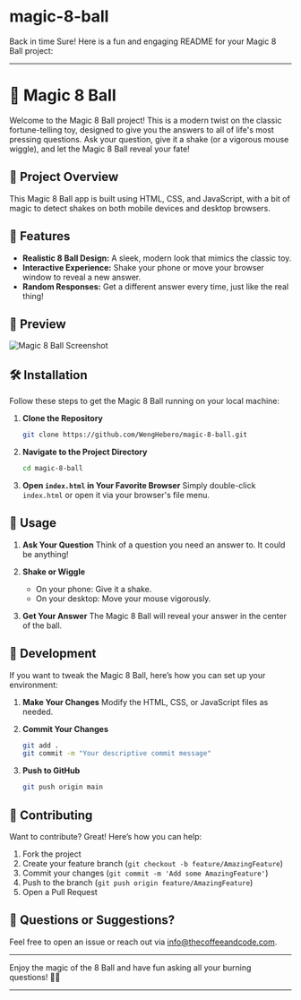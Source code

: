 # magic-8-ball
Back in time
Sure! Here is a fun and engaging README for your Magic 8 Ball project:

---

# 🎱 Magic 8 Ball

Welcome to the Magic 8 Ball project! This is a modern twist on the classic fortune-telling toy, designed to give you the answers to all of life's most pressing questions. Ask your question, give it a shake (or a vigorous mouse wiggle), and let the Magic 8 Ball reveal your fate!

## 🚀 Project Overview

This Magic 8 Ball app is built using HTML, CSS, and JavaScript, with a bit of magic to detect shakes on both mobile devices and desktop browsers. 

## 🌟 Features

- **Realistic 8 Ball Design:** A sleek, modern look that mimics the classic toy.
- **Interactive Experience:** Shake your phone or move your browser window to reveal a new answer.
- **Random Responses:** Get a different answer every time, just like the real thing!

## 📸 Preview

![Magic 8 Ball Screenshot](path/to/screenshot.png)

## 🛠️ Installation

Follow these steps to get the Magic 8 Ball running on your local machine:

1. **Clone the Repository**
   ```bash
   git clone https://github.com/WengHebero/magic-8-ball.git
   ```

2. **Navigate to the Project Directory**
   ```bash
   cd magic-8-ball
   ```

3. **Open `index.html` in Your Favorite Browser**
   Simply double-click `index.html` or open it via your browser's file menu.

## 📖 Usage

1. **Ask Your Question**
   Think of a question you need an answer to. It could be anything!

2. **Shake or Wiggle**
   - On your phone: Give it a shake.
   - On your desktop: Move your mouse vigorously.

3. **Get Your Answer**
   The Magic 8 Ball will reveal your answer in the center of the ball. 

## 🔧 Development

If you want to tweak the Magic 8 Ball, here’s how you can set up your environment:

1. **Make Your Changes**
   Modify the HTML, CSS, or JavaScript files as needed.

2. **Commit Your Changes**
   ```bash
   git add .
   git commit -m "Your descriptive commit message"
   ```

3. **Push to GitHub**
   ```bash
   git push origin main
   ```

## 🙌 Contributing

Want to contribute? Great! Here’s how you can help:

1. Fork the project
2. Create your feature branch (`git checkout -b feature/AmazingFeature`)
3. Commit your changes (`git commit -m 'Add some AmazingFeature'`)
4. Push to the branch (`git push origin feature/AmazingFeature`)
5. Open a Pull Request


## 💬 Questions or Suggestions?

Feel free to open an issue or reach out via info@thecoffeeandcode.com.

---

Enjoy the magic of the 8 Ball and have fun asking all your burning questions! 🎱✨

---
